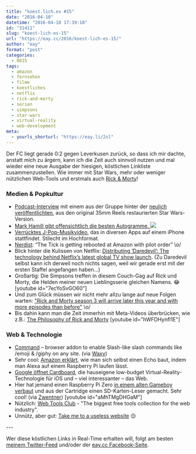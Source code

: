```yaml
---
title: "koest.lich.es #15"
date: "2016-04-10"
datetime: "2016-04-10 17:39:10"
id: "31411"
slug: "koest-lich-es-15"
url: "https://eay.cc/2016/koest-lich-es-15/"
author: "eay"
format: "post"
categories:
  - 0815
tags:
  - amazon
  - fernsehen
  - filme
  - koestliches
  - netflix
  - rick-and-morty
  - serien
  - simpsons
  - star-wars
  - virtual-reality
  - web-development
meta:
  - yourls_shorturl: "https://eay.li/2sl"
---
```


Der FC liegt gerade 0:2 gegen Leverkusen zurück, so dass ich mir dachte, anstatt mich zu ärgern, kann ich die Zeit auch sinnvoll nutzen und mal wieder eine neue Ausgabe der hiesigen, köstlichen Linkliste zusammenzustellen. Wie immer mit Star Wars, mehr oder weniger nützlichen Web-Tools und erstmals auch [Rick & Morty](https://en.wikipedia.org/wiki/Rick_and_Morty)!

### Medien & Popkultur

- [Podcast-Interview](http://www.esn.fm/electricshadow/34) mit einem aus der Gruppe hinter der [neulich veröffentlichten](http://www.nerdcore.de/2016/02/22/restored-original-star-wars-35mm-scan/), aus den original 35mm Reels restaurierten Star Wars-Version.
- [Mark Hamill gibt offensichtlich die besten Autogramme. ![](https://eay.cc/uploads/2016/mark-hamill-autographs.jpg)](http://www.nerdcore.de/2016/03/22/mark-hamill-sure-does-like-giving-autographs/) 
- [Verrücktes J-Pop-Musikvideo](https://vimeo.com/161487817), das in diversen Apps auf einem iPhone stattfindet. Stilecht im Hochformat.
- [Nerdist](http://nerdist.com/the-tick-is-getting-rebooted-at-amazon-with-pilot-order/): “The Tick is getting rebooted at Amazon with pilot order” \\o/
- Blick hinter die Kulissen von Netflix: [Distributing ‘Daredevil’: The technology behind Netflix’s latest global TV show launch](http://variety.com/2016/digital/news/daredevil-netflix-technology-war-room-1201733912/). (Zu Daredevil selbst kann ich derweil noch nichts sagen, weil wir gerade erst mit der ersten Staffel angefangen haben...)
- Großartig: Die Simpsons treffen in diesem Couch-Gag auf Rick und Morty, die Helden meiner neuen Lieblingsserie gleichen Namens. 😂 \[youtube id="7ecYoSvGO60"\]
- Und zum Glück müssen wir nicht mehr allzu lange auf neue Folgen warten: ["Rick and Morty season 3 will arrive later this year and with more episodes than before"](http://www.slashfilm.com/rick-and-morty-season-3/) \\o/
- Bis dahin kann man die Zeit immerhin mit Meta-Videos überbrücken, wie z.B.: [The Philosophy of Rick and Morty](https://www.youtube.com/watch?v=hWFDHynfl1E) \[youtube id="hWFDHynfl1E"\]

### Web & Technologie

- [Command](http://slashcommand.club) – browser addon to enable Slash-like slash commands like /emoji & /giphy on any site. (via [Waxy](http://waxy.org/links))
- Sehr cool: [Amazon erklärt](https://github.com/amzn/alexa-avs-raspberry-pi), wie man sich selbst einen Echo baut, indem man Alexa auf einem Raspberry Pi laufen lässt.
- [Google öffnet Cardboard](https://developers.googleblog.com/2016/03/introducing-vr-view-embed-immersive.html), die hauseigene low-budget Virtual-Reality-Technologie für iOS und – viel interessanter – das Web.
- Hier hat jemand einen Raspberry Pi Zero [in einem alten Gameboy verbaut](https://imgur.com/a/jyjmG) und aus der Cartridge einen SD-Karten-Leser gemacht. Sehr cool! (via [Zwentner](http://www.zwentner.com/game-boy-classic-mit-farbdisplay-usb-bluetooth-und-sd-slot/)) \[youtube id="aMhTMgDHGaM"\]
- Nützlich: [Web Tools Club](http://web-tools.club/) - "The biggest free tools collection for the web industry".
- Unnütz, aber gut: [Take me to a useless website](http://www.theuselessweb.com/) 😌

\---

Wer diese köstlichen Links in Real-Time erhalten will, folgt am besten [meinem Twitter-Feed](https://twitter.com/eay) und/oder der [eay.cc Facebook-Seite](https://www.facebook.com/eay.cc).
